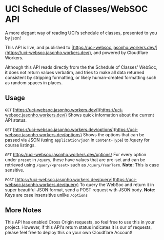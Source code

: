 # UCI Schedule of Classes/WebSOC API

A more elegant way of reading UCI's schedule of classes, presented to you by json!

This API is live, and published to [https://uci-websoc.jasonho.workers.dev/](https://uci-websoc.jasonho.workers.dev/), and powered by Cloudflare Workers.

Although this API reads directly from the the Schedule of Classes' WebSoc, it does not return values verbatim, and tries to make all data returned consistent by stripping formatting, or likely human-created formatting such as random spaces in places.

## Usage

`GET` [https://uci-websoc.jasonho.workers.dev/](https://uci-websoc.jasonho.workers.dev/)
Shows quick information about the current API status.

`GET` [https://uci-websoc.jasonho.workers.dev/options](https://uci-websoc.jasonho.workers.dev/options)
Shows the options that can be passed via JSON (using `application/json` in `Content-Type`) to /query for course listings.

`GET` [https://uci-websoc.jasonho.workers.dev/options/<param that requires a preset value>](https://uci-websoc.jasonho.workers.dev/options/)
For every option under `preset` in `/query`, these have values that are pre-set and can be retrieved using `/query/<preset>` such as `/query/YearTerm`.
**Note:** This is case sensitive.

`POST` [https://uci-websoc.jasonho.workers.dev/query](https://uci-websoc.jasonho.workers.dev/query)
To query the WebSoc and return it in super beautiful JSON format, send a POST request with JSON body.
**Note:** Keys are case insensitive unlike `/options`


## More Notes

This API has enabled Cross Origin requests, so feel free to use this in your project. However, if this API's return status indicates it is our of requests, please feel free to deploy this on your own Cloudflare Account!